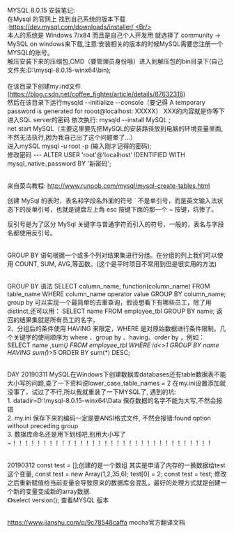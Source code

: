 MYSQL 8.0.15 安装笔记:
<Br/>在Mysql 的官网上 找到自己系统的版本下载 :https://dev.mysql.com/downloads/installer/,<Br/>
<Br/>本人的系统是 Windows 7/x84 而且是自己个人开发用 就选择了 community -> MySQL on windows来下载,注意:安装相关的版本的时候MySQL需要您注册一个MYSQL的账号。<Br/>
解压安装下来的压缩包,CMD（要管理员身份哦）进入到解压包的bin目录下(自己文件夹:D:\mysql-8.0.15-winx64\bin);    
<Br/>在该目录下创建my.ind文件(https://blog.csdn.net/coffee_fighter/article/details/87632316)<Br/>
然后在该目录下运行mysqld --initialize --console（要记得 A temporary password is generated for rooot@localhost: XXXXX） XXX的内容就是你等下进入SQL server的密码
依次执行: mysqld --install MySQL ; 
<Br/>net start MySQL（主要这里要先把MySQL的安装路径放到电脑的环境变量里面,不然无法执行,因为我自己出了这个问题晕了...）
<Br/>进入mySQL mysql -u root -p  (输入刚才记得的密码);
<Br/> 修改密码 --- ALTER USER 'root'@'localhost' IDENTIFIED WITH mysql_native_password BY '新密码';  

<Br/>  来自菜鸟教程: http://www.runoob.com/mysql/mysql-create-tables.html

创建 MySql 的表时，表名和字段名外面的符号 ` 不是单引号，而是英文输入法状态下的反单引号，也就是键盘左上角 esc 按键下面的那一个 ~ 按键，坑惨了。

反引号是为了区分 MySql 关键字与普通字符而引入的符号，一般的，表名与字段名都使用反引号。



<Br/>GROUP BY 语句根据一个或多个列对结果集进行分组。在分组的列上我们可以使用 COUNT, SUM, AVG,等函数。(这个是平时项目不常用到但是很实用的方法)

<Br/>GROUP BY 语法
    SELECT column_name, function(column_name)
    FROM table_name
    WHERE column_name operator value
    GROUP BY column_name;
<br/>group by 
可以实现一个最简单的去重查询，假设想看下有哪些员工，除了用 distinct,还可以用：
SELECT name FROM employee_tbl GROUP BY name;
返回的结果集就是所有员工的名字。
<br/>
2、分组后的条件使用 HAVING 来限定，WHERE 是对原始数据进行条件限制。几个关键字的使用顺序为 where 、group by 、having、order by ，例如：
SELECT name ,sum(*)  FROM employee_tbl WHERE id<>1 GROUP BY name  HAVING sum(*)>5 ORDER BY sum(*) DESC;

<br/> DAY 20190311 MySQL在Windows下创建数据库databases还有table数据表不能大小写的问题,查了一下资料说lower_case_table_names = 2 在my.ini设置添加就没事了，试过了不行,所以我就重装了一下MYSQL了, 遇到的坑:
<br/> 1. datadir=D:\\mysql-8.0.15-winx64\\Data  保存数据的名字不能为大写,不然会报错
<br/> 2. my.ini 保存下来的编码一定是要ANSI格式文件, 不然会报错:found option without preceding group
<br/> 3. 数据库命名还是用下划线吧,别用大小写了~！！！！！！！！！！！！！！！！！！！！！！！！！！！！！！！！！

<br/> 20190312 const test = [];创建的是一个数组 其实是申请了内存的一换数据给test这个变量, const test = new Array(1,2,35,6);
test[0] = 2; const test = test; 修改之后重新赋值给当前变量会导致原来的数据库会混乱，最好的处理方式就是创建一个新的变量变成新的array数据. 
<br/> 《》select version(); 查看MYSQL 版本


<br/>  https://www.jianshu.com/p/9c78548caffa mocha官方翻译文档
